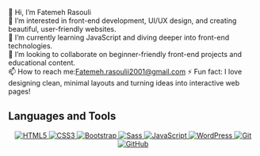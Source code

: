 👋 Hi, I’m Fatemeh Rasouli  
👀 I’m interested in front-end development, UI/UX design, and creating beautiful, user-friendly websites.  
🌱 I’m currently learning JavaScript and diving deeper into front-end technologies.  
💞 I’m looking to collaborate on beginner-friendly front-end projects and educational content.  
📫 How to reach me:Fatemeh.rasoulii2001@gmail.com 
⚡️ Fun fact: I love designing clean, minimal layouts and turning ideas into interactive web pages!
<!---
FatemehRasoulli/FatemehRasoulli is a ✨ special ✨ repository because its `README.md` (this file) appears on your GitHub profile.
You can click the Preview link to take a look at your changes.
--->
## Languages and Tools

<p align="center">
  <a href="https://developer.mozilla.org/en-US/docs/Web/HTML" target="_blank">
    <img src="https://img.shields.io/badge/HTML5-E34F26?style=for-the-badge&logo=html5&logoColor=white" alt="HTML5" />
  </a>
  <a href="https://developer.mozilla.org/en-US/docs/Web/CSS" target="_blank">
    <img src="https://img.shields.io/badge/CSS3-1572B6?style=for-the-badge&logo=css3&logoColor=white" alt="CSS3" />
  </a>
  <a href="https://getbootstrap.com/" target="_blank">
    <img src="https://img.shields.io/badge/Bootstrap-563D7C?style=for-the-badge&logo=bootstrap&logoColor=white" alt="Bootstrap" />
  </a>
  <a href="https://sass-lang.com/" target="_blank">
    <img src="https://img.shields.io/badge/Sass-CC6699?style=for-the-badge&logo=sass&logoColor=white" alt="Sass" />
  </a>
  <a href="https://developer.mozilla.org/en-US/docs/Web/JavaScript" target="_blank">
    <img src="https://img.shields.io/badge/JavaScript-F7DF1E?style=for-the-badge&logo=javascript&logoColor=black" alt="JavaScript" />
  </a>
  <a href="https://wordpress.org/" target="_blank">
    <img src="https://img.shields.io/badge/WordPress-21759B?style=for-the-badge&logo=wordpress&logoColor=white" alt="WordPress" />
  </a>
  <a href="https://git-scm.com/" target="_blank">
    <img src="https://img.shields.io/badge/Git-F05032?style=for-the-badge&logo=git&logoColor=white" alt="Git" />
  </a>
  <a href="https://github.com/" target="_blank">
    <img src="https://img.shields.io/badge/GitHub-181717?style=for-the-badge&logo=github&logoColor=white" alt="GitHub" />
  </a>
</p>
